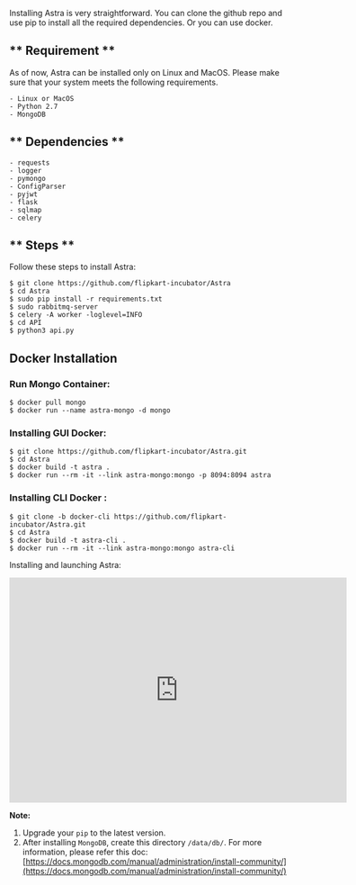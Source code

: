 Installing Astra is very straightforward. You can clone the github repo and use pip to install all the required dependencies. Or you can use docker.

## ** Requirement **
As of now, Astra can be installed only on Linux and MacOS. Please make sure that your system meets the following requirements.
```
- Linux or MacOS
- Python 2.7
- MongoDB
```
## ** Dependencies **
```
- requests
- logger
- pymongo
- ConfigParser
- pyjwt
- flask
- sqlmap
- celery
```

## ** Steps **
Follow these steps to install Astra:
```
$ git clone https://github.com/flipkart-incubator/Astra
$ cd Astra
$ sudo pip install -r requirements.txt
$ sudo rabbitmq-server
$ celery -A worker -loglevel=INFO
$ cd API
$ python3 api.py
```

## Docker Installation

### Run Mongo Container:

```
$ docker pull mongo
$ docker run --name astra-mongo -d mongo
```

### Installing GUI Docker: 

```
$ git clone https://github.com/flipkart-incubator/Astra.git
$ cd Astra
$ docker build -t astra .
$ docker run --rm -it --link astra-mongo:mongo -p 8094:8094 astra
```

### Installing CLI Docker :

```
$ git clone -b docker-cli https://github.com/flipkart-incubator/Astra.git
$ cd Astra
$ docker build -t astra-cli .
$ docker run --rm -it --link astra-mongo:mongo astra-cli 
```

Installing and launching Astra:

<iframe width="600" height="400" src="https://www.youtube.com/embed/EzT9jJlaK9k" frameborder="0" allowfullscreen></iframe>

**Note:**  
1. Upgrade your ```pip``` to the latest version.  
2. After installing ```MongoDB```, create this directory ```/data/db/```. For more information, please refer this doc: [https://docs.mongodb.com/manual/administration/install-community/](https://docs.mongodb.com/manual/administration/install-community/)
